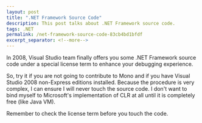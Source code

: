 ```yaml
---
layout: post
title: ".NET Framework Source Code"
description: This post talks about .NET Framework source code.
tags: .NET
permalink: /net-framework-source-code-83cb4bd1bfdf
excerpt_separator: <!--more-->
---
```

In 2008, Visual Studio team finally offers you some .NET Framework source code under a special license term to enhance your debugging experience.

So, try it if you are not going to contribute to Mono and if you have Visual Studio 2008 non-Express editions installed. Because the procedure is very complex, I can ensure I will never touch the source code. I don't want to bind myself to Microsoft's implementation of CLR at all until it is completely free (like Java VM).

Remember to check the license term before you touch the code.
<!--more-->